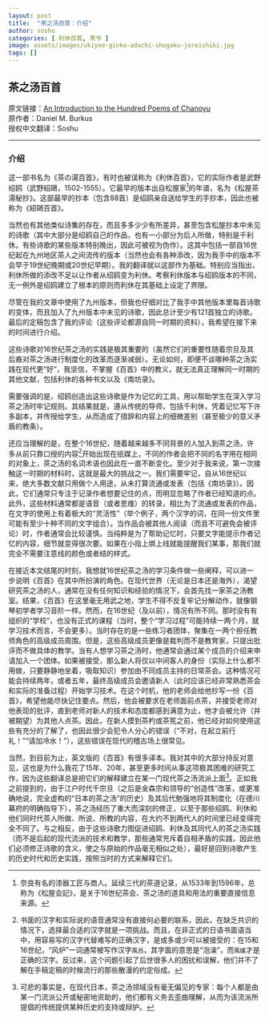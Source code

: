 ```yaml
---
layout: post
title:  "茶之汤百首：介绍"
author: soshu
categories: [ 利休百首, 茶书 ]
image: assets/images/ukiyoe-ginko-adachi-shogaku-joreishiki.jpg
tags: []
---
```


## 茶之汤百首

原文链接：[An Introduction to the Hundred Poems of Chanoyu](https://chanoyu-to-wa.tumblr.com/post/21256830327/an-introduction-to-the-hundred-poems-of-chanoyu)  
原作者：Daniel M. Burkus  
授权中文翻译：Soshu

----

### 介绍

这一部书名为《茶の湯百首》，有时也被误称为《利休百首》，它的实际作者是武野绍鸥（武野紹鷗，1502-1555）。它最早的版本出自松屋家[^1]的年谱，名为《松屋茶湯秘抄》。这部最早的抄本（包含88首）是绍鸥亲自送给学生的手抄本，因此也被称为《紹鷗百首》。

当然也有其他类似诗集的存在，而且多多少少有所差异，甚至包含松屋抄本中未见的诗歌（其中大部分是绍鸥自己的作品，也有一小部分为后人所做，特别是千利休。有些诗歌的某些版本特别晚出，因此可被视为伪作）。这其中包括一部自16世纪起在九州地区茶人之间流传的版本（当然也会有各种添改，因为我手中的版本不会早于19世纪晚期或20世纪早期）。我的翻译就以这部作为基础。特别应当指出，利休所做的添改不足以让作者从绍鸥变为利休。考察利休版本与绍鸥版本的不同，无一例外是绍鸥建立了根本的原则而利休在其基础上设定了界限。

尽管在我的文章中使用了九州版本，但我也仔细对比了我手中其他版本里每首诗歌的变体，而且加入了九州版本中未见的诗歌，因此总计至少有121首独立的诗歌。最后的定稿包含了我的评论（这些评论都源自同一时期的资料），我希望在接下来的时间进行介绍。

这些诗歌对16世纪茶之汤的实践是极其重要的（虽然它们的重要性随着宗旦及其后裔对茶之汤进行制度化的改革而逐渐减弱）。无论如何，即便不谈哪种茶之汤实践在现代更“好”，我坚信，不掌握《百首》中的教义，就无法真正理解同一时期的其他文献，包括利休的各种书文以及《南坊录》。

需要强调的是，绍鸥创造出这些诗歌是作为记忆的工具，用以帮助学生在深入学习茶之汤时牢记规则。其结果就是，遵从传统的导师，包括千利休，凭着记忆写下许多副本，并传授给学生，从而造成了措辞和内容上的细微差别（甚至极少的意义矛盾的教条）。

还应当理解的是，在整个16世纪，随着越来越多不同背景的人加入到茶之汤，许多从前只靠口授的内容[^2]开始出现在纸媒上，不同的作者会把不同的名字用在相同的对象上，茶之汤的名词术语也因此在一直不断变化。至少对于我来说，第一次接触这一时期的材料时，这就是最大的挑战之一。我们需要牢记，自从16世纪以来，绝大多数文献只用做个人用途，从未打算流通或发表（包括《南坊录》）。因此，它们通常只专注于记录作者想要记住的点，而明显忽略了作者已经知道的点。此外，这些材料通常都是语音（或者思维）的转录，相比为了流通或发表的作品，在文字的使用上有着极大的“灵活性”（举个例子，两个汉字的词，在同一份文件里可能有至少十种不同的文字组合）。当作品会被其他人阅读（而且不可避免会被评论）时，作者通常会比较谨慎。当纯粹是为了帮助记忆时，只要文字能提示作者记忆的内容，细节就变得很次要。如果在小指上绑上线就能提醒我们某事，那我们就完全不需要注意线的颜色或者结的样式。

在接近本文结尾的时刻，我想就16世纪茶之汤的学习条件做一些阐释，可以进一步说明《百首》在其中所扮演的角色。在现代世界（无论是日本还是海外），渴望研究茶之汤的人，通常在没有任何知识和经验的情况下，会首先找一家茶之汤教室。结果，《百首》在这里毫无用武之地，学生不得不反复牢记分解动作，就像钢琴初学者学习音阶一样。然而，在16世纪（及以前），情况有所不同。那时没有有组织的“学校”，也没有正式的课程（当时，整个“学习过程”可能持续一两个月，就学习技术而言，不会更多）。当时存在的是一些练习者团体，聚集在一两个担任教师角色的高级成员周围。但是，这些高级成员更像是裁判而不是教育家，只提出批评而不做具体的教学。当有人想学习茶之汤时，他通常会通过某个成员的介绍来申请加入一个团体。如果被接受，那么新人将仅以中间客人的身份（实际上什么都不用做，只要静静地坐着，吸取知识）参加由不同成员主持的日常茶会。这种情况可能会持续两年，或者五年，最终高级成员会邀请新人（此时应该已经非常熟悉茶会和实际的准备过程）开始学习技术。在这个时机，他的老师会给他抄写一份《百首》，希望他能尽快记住要点。然后，他会被要求在老师面前点茶，并接受老师对他表现的批评，直到老师对新人的技术和态度都感到满意为止，他才会被允许（并被期望）为其他人点茶。因此，在新人摸到茶杓或茶筅之前，他已经对如何使用这些有充分的了解了，也因此很少会犯令人分心的错误（“不对，在起立前行礼！”“请加冷水！”），这些错误在现代的稽古场上很常见。

当然，到目前为止，英文版的《百首》有很多译本。我对其中的大部分持反对意见，这也是为什么我花了15年、20年，甚至更多时间从事这项极其困难的研究工作，因为这些翻译总是把它们的解释建立在某一门现代茶之汤流派上面[^3]。正如我之前提到的，由于江户时代千宗旦（之后是金森宗和领导的“创造性”改革，或更准确地说，完全虚构的“日本的茶之汤”的历史）及其后代勉强地将其制度化（在德川幕府的明确指导下），茶之汤经历了重大而深刻的修正，以至于那些绍鸥、利休和他们同时代茶人所做、所说、所教的内容，在大约不到两代人的时间里已经变得完全不同了。与之相反，由于这些诗歌力图促进绍鸥、利休及其同代人的茶之汤实践（而不是后起的现代流派的技术和教学，那些通常充斥着自相矛盾的实践，因此他们必须修正诗歌的含义，使之与原始的作品毫无相似之处），最好是回到诗歌产生的历史时代和历史实践，按照当时的方式来解释它们。

[^1]: 奈良有名的漆器工匠与商人。延续三代的茶道记录，从1533年到1596年，总称为《松屋会記》，是关于16世纪茶会、茶之汤的道具和用法的重要直接信息来源。

[^2]: 书面的汉字和实际说的语音通常没有直接何必要的联系，因此，在缺乏共识的情况下，选择最合适的汉字就是一项挑战。而且，在非正式的日语书面语当中，用容易写的汉字代替难写的正确汉字，是或多或少可以被接受的：在15和16世纪，“风炉”一词通常被写作汉字`風呂`，其字面的意思是“泡澡”，而`風爐`才是正确的汉字。反过来，这个问题引起了后世很多人的困扰和误解，他们并不了解在手稿定稿的时候流行的那些散漫的约定俗成。

[^3]: 可悲的事实是，在现代日本，茶之汤领域没有毫无偏见的专家：每个人都是由某一门流派公开或秘密地资助的，他们都有义务去歪曲理解，从而为该流派所提倡的传统提供某种历史的支持或辩护。
